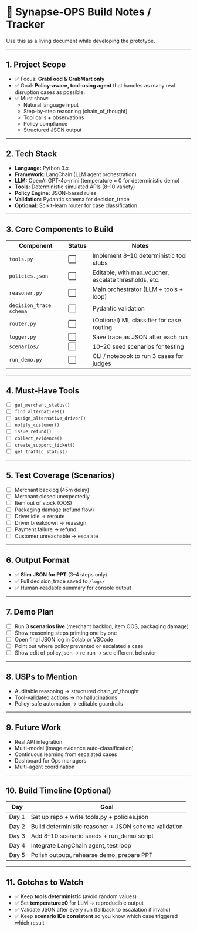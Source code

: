 
# 📝 Synapse-OPS Build Notes / Tracker

Use this as a living document while developing the prototype.

---

## 1. Project Scope
- ✅ Focus: **GrabFood & GrabMart only**
- ✅ Goal: **Policy-aware, tool-using agent** that handles as many real disruption cases as possible.
- ✅ Must show:
  - Natural language input  
  - Step-by-step reasoning (chain_of_thought)  
  - Tool calls + observations  
  - Policy compliance  
  - Structured JSON output  

---

## 2. Tech Stack
- **Language:** Python 3.x  
- **Framework:** LangChain (LLM agent orchestration)  
- **LLM:** OpenAI GPT-4o-mini (temperature = 0 for deterministic demo)  
- **Tools:** Deterministic simulated APIs (8–10 variety)  
- **Policy Engine:** JSON-based rules  
- **Validation:** Pydantic schema for decision_trace  
- **Optional:** Scikit-learn router for case classification  

---

## 3. Core Components to Build
| **Component** | **Status** | **Notes** |
|---------------|-----------|-----------|
| `tools.py` | ⬜ | Implement 8–10 deterministic tool stubs |
| `policies.json` | ⬜ | Editable, with max_voucher, escalate thresholds, etc. |
| `reasoner.py` | ⬜ | Main orchestrator (LLM + tools + loop) |
| `decision_trace schema` | ⬜ | Pydantic validation |
| `router.py` | ⬜ | (Optional) ML classifier for case routing |
| `logger.py` | ⬜ | Save trace as JSON after each run |
| `scenarios/` | ⬜ | 10–20 seed scenarios for testing |
| `run_demo.py` | ⬜ | CLI / notebook to run 3 cases for judges |

---

## 4. Must-Have Tools
- [ ] `get_merchant_status()`
- [ ] `find_alternatives()`
- [ ] `assign_alternative_driver()`
- [ ] `notify_customer()`
- [ ] `issue_refund()`
- [ ] `collect_evidence()`
- [ ] `create_support_ticket()`
- [ ] `get_traffic_status()`  

---

## 5. Test Coverage (Scenarios)
- [ ] Merchant backlog (45m delay)  
- [ ] Merchant closed unexpectedly  
- [ ] Item out of stock (OOS)  
- [ ] Packaging damage (refund flow)  
- [ ] Driver idle → reroute  
- [ ] Driver breakdown → reassign  
- [ ] Payment failure → refund  
- [ ] Customer unreachable → escalate  

---

## 6. Output Format
- ✅ **Slim JSON for PPT** (3–4 steps only)
- ✅ Full decision_trace saved to `/logs/`
- ✅ Human-readable summary for console output

---

## 7. Demo Plan
- [ ] Run **3 scenarios live** (merchant backlog, item OOS, packaging damage)
- [ ] Show reasoning steps printing one by one  
- [ ] Open final JSON log in Colab or VSCode  
- [ ] Point out where policy prevented or escalated a case  
- [ ] Show edit of policy.json → re-run → see different behavior  

---

## 8. USPs to Mention
- Auditable reasoning → structured chain_of_thought  
- Tool-validated actions → no hallucinations  
- Policy-safe automation → editable guardrails  

---

## 9. Future Work
- Real API integration  
- Multi-modal (image evidence auto-classification)  
- Continuous learning from escalated cases  
- Dashboard for Ops managers  
- Multi-agent coordination  

---

## 10. Build Timeline (Optional)
| **Day** | **Goal** |
|--------|-----------|
| Day 1 | Set up repo + write tools.py + policies.json |
| Day 2 | Build deterministic reasoner + JSON schema validation |
| Day 3 | Add 8–10 scenario seeds + run_demo script |
| Day 4 | Integrate LangChain agent, test loop |
| Day 5 | Polish outputs, rehearse demo, prepare PPT |

---

## 11. Gotchas to Watch
- ✅ Keep **tools deterministic** (avoid random values)
- ✅ Set **temperature=0** for LLM → reproducible output
- ✅ Validate JSON after every run (fallback to escalation if invalid)
- ✅ Keep **scenario IDs consistent** so you know which case triggered which result
